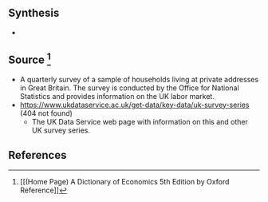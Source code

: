 ## Synthesis
- 
## Source [^1]
- A quarterly survey of a sample of households living at private addresses in Great Britain. The survey is conducted by the Office for National Statistics and provides information on the UK labor market.
- https://www.ukdataservice.ac.uk/get-data/key-data/uk-survey-series (404 not found)
	- The UK Data Service web page with information on this and other UK survey series.
## References

[^1]: [[(Home Page) A Dictionary of Economics 5th Edition by Oxford Reference]]
